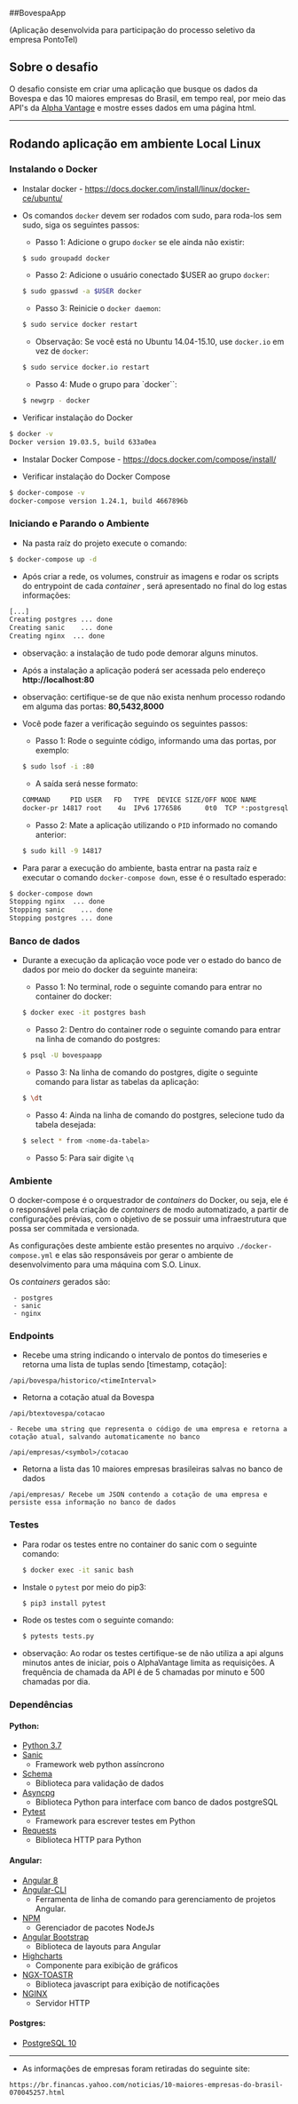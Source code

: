 ##BovespaApp

(Aplicação desenvolvida para participação do processo seletivo da empresa PontoTel)

## Sobre o desafio
O desafio consiste em criar uma aplicação que busque os dados da Bovespa e das 10 maiores empresas do Brasil, em tempo real, por meio das API's da [Alpha Vantage](https://www.alphavantage.co/) e mostre esses dados em uma página html.

---


## Rodando aplicação em ambiente Local Linux ##

### Instalando o Docker ###

- Instalar docker - https://docs.docker.com/install/linux/docker-ce/ubuntu/

- Os comandos `docker` devem ser rodados com sudo, para roda-los sem sudo, siga os seguintes passos:

    - Passo 1: Adicione o grupo `docker` se ele ainda não existir:

    
    ```bash
    $ sudo groupadd docker
    ```
  
    - Passo 2: Adicione o usuário conectado $USER ao grupo `docker`:
     
    ```bash
    $ sudo gpasswd -a $USER docker
    ```
  
    - Passo 3: Reinicie o `docker daemon`:
    
     ```bash
    $ sudo service docker restart 
    ```
  
    - Observação: Se você está no Ubuntu 14.04-15.10, use `docker.io` em vez de `docker`:
    
    ```bash
    $ sudo service docker.io restart
    ``` 

    - Passo 4: Mude o grupo para  `docker``:
    
     ```bash
    $ newgrp - docker
    ```
    
- Verificar instalação do Docker

```bash
$ docker -v
Docker version 19.03.5, build 633a0ea
```

- Instalar Docker Compose - https://docs.docker.com/compose/install/

-  Verificar instalação do Docker Compose

```bash
$ docker-compose -v
docker-compose version 1.24.1, build 4667896b
```

### Iniciando e Parando o Ambiente ###

- Na pasta raíz do projeto execute o comando:

```bash
$ docker-compose up -d
```

- Após criar a rede, os volumes, construir as imagens e rodar os scripts do entrypoint de cada _container_ , será apresentado no final do log estas informações:

```bash
[...]
Creating postgres ... done
Creating sanic    ... done
Creating nginx  ... done
```
- observação: a instalação de tudo pode demorar alguns minutos.


- Após a instalação a aplicação poderá ser acessada pelo endereço **http://localhost:80**

- observação: certifique-se de que não exista nenhum processo rodando em alguma das portas: **80,5432,8000**

- Você pode fazer a verificação seguindo os seguintes passos:

    - Passo 1: Rode o seguinte código, informando uma das portas, por exemplo:

    ```bash
    $ sudo lsof -i :80
    ```

    - A saída será nesse formato:

    ```bash
    COMMAND     PID USER   FD   TYPE  DEVICE SIZE/OFF NODE NAME
    docker-pr 14817 root    4u  IPv6 1776586      0t0  TCP *:postgresql (LISTEN)
    ```

    - Passo 2: Mate a aplicação utilizando o `PID` informado no comando anterior:
    
    ```bash
    $ sudo kill -9 14817
    ```

- Para parar a execução do ambiente, basta entrar na pasta raíz e executar o comando `docker-compose down`, esse é o resultado esperado:

```bash
$ docker-compose down
Stopping nginx  ... done
Stopping sanic    ... done
Stopping postgres ... done
```

### Banco de dados ###

- Durante a execução da aplicação voce pode ver o estado do banco de dados por meio do docker da seguinte maneira:
    
    - Passo 1: No terminal, rode o seguinte comando para entrar no container do docker:

    ```bash
    $ docker exec -it postgres bash
    ```

    - Passo 2: Dentro do container rode o seguinte comando para entrar na linha de comando do postgres:

    ```bash
    $ psql -U bovespaapp
    ```

    - Passo 3: Na linha de comando do postgres, digite o seguinte comando para listar as tabelas da aplicação:
    
    ```bash
    $ \dt
    ```
    - Passo 4: Ainda na linha de comando do postgres, selecione tudo da tabela desejada:
    
    ```bash
    $ select * from <nome-da-tabela>
    ```

    - Passo 5: Para sair digite `\q`
    

### Ambiente ###

O docker-compose é o orquestrador de _containers_ do Docker, ou seja, ele é o responsável pela criação de _containers_ de modo automatizado, a partir de configurações prévias, com o objetivo de se possuir uma infraestrutura que possa ser commitada e versionada.

As configurações deste ambiente estão presentes no arquivo `./docker-compose.yml` e elas são responsáveis por gerar o ambiente de desenvolvimento para uma máquina com S.O. Linux.

Os _containers_ gerados são:

```text
 - postgres
 - sanic
 - nginx
```


### Endpoints ###

- Recebe uma string indicando o intervalo de pontos do timeseries e retorna uma lista de tuplas sendo [timestamp, cotação]:

```text
/api/bovespa/historico/<timeInterval> 
```

- Retorna a cotação atual da Bovespa
```
/api/btextovespa/cotacao

- Recebe uma string que representa o código de uma empresa e retorna a cotação atual, salvando automaticamente no banco
```
```text
/api/empresas/<symbol>/cotacao
```

- Retorna a lista das 10 maiores empresas brasileiras salvas no banco de dados

```text
/api/empresas/ Recebe um JSON contendo a cotação de uma empresa e persiste essa informação no banco de dados
```

### Testes ###

- Para rodar os testes entre no container do sanic com o seguinte comando:

    ```bash
    $ docker exec -it sanic bash
    ```

- Instale o `pytest` por meio do pip3:

    ```bash
    $ pip3 install pytest
    ```
- Rode os testes com o seguinte comando:

    ```bash
    $ pytests tests.py
    ```

- observação: Ao rodar os testes certifique-se de não utiliza a api alguns minutos antes de iniciar, pois o AlphaVantage limita as requisições. A frequência de chamada da API é de 5 chamadas por minuto e 500 chamadas por dia.

### Dependências ###

#### Python:

+ [Python 3.7](https://www.python.org/)
+ [Sanic](https://sanic.readthedocs.io/en/latest/index.html)
  - Framework web python assíncrono
+ [Schema](https://pypi.org/project/schema/)
  - Biblioteca para validação de dados
+ [Asyncpg](https://magicstack.github.io/asyncpg/current/index.html)
  - Biblioteca Python para interface com banco de dados postgreSQL
+ [Pytest](https://docs.pytest.org/en/latest/)
  - Framework para escrever testes em Python
+ [Requests](https://requests.readthedocs.io/pt_BR/latest/user/quickstart.html)
  - Biblioteca HTTP para Python

#### Angular:
+ [Angular 8](https://angular.io/)
+ [Angular-CLI](https://cli.angular.io/)
  - Ferramenta de linha de comando para gerenciamento de projetos Angular.
+ [NPM](https://www.npmjs.com/)
  - Gerenciador de pacotes NodeJs
+ [Angular Bootstrap](https://ng-bootstrap.github.io/#/home)
  - Biblioteca de layouts para Angular
+ [Highcharts](https://www.highcharts.com/blog/post/highcharts-and-angular-7/)
  - Componente para exibição de gráficos
+ [NGX-TOASTR](https://www.npmjs.com/package/ngx-toastr)
  - Biblioteca javascript para exibição de notificações
+ [NGINX](https://www.nginx.com/)
  - Servidor HTTP

#### Postgres:
+ [PostgreSQL 10](https://www.postgresql.org/)

---

- As informações de empresas foram retiradas do seguinte site:
```text
https://br.financas.yahoo.com/noticias/10-maiores-empresas-do-brasil-070045257.html
```


